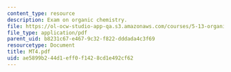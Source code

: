 ```yaml
---
content_type: resource
description: Exam on organic chemistry.
file: https://ol-ocw-studio-app-qa.s3.amazonaws.com/courses/5-13-organic-chemistry-ii-fall-2003/ae5899b244d1eff0f1428cd1e492cf62_MT4.pdf
file_type: application/pdf
parent_uid: b8231c67-e467-9c32-f822-dddada4c3f69
resourcetype: Document
title: MT4.pdf
uid: ae5899b2-44d1-eff0-f142-8cd1e492cf62
---
```

